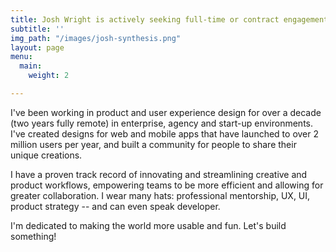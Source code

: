 ```yaml
---
title: Josh Wright is actively seeking full-time or contract engagements.
subtitle: ''
img_path: "/images/josh-synthesis.png"
layout: page
menu:
  main:
    weight: 2

---
```

I've been working in product and user experience design for over a decade (two years fully remote) in enterprise, agency and start-up environments. I've created designs for web and mobile apps that have launched to over 2 million users per year, and built a community for people to share their unique creations.

I have a proven track record of innovating and streamlining creative and product workflows, empowering teams to be more efficient and allowing for greater collaboration. I wear many hats: professional mentorship, UX, UI, product strategy -- and can even speak developer.

I'm dedicated to making the world more usable and fun. Let's build something!